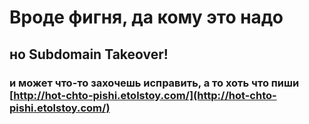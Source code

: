 # Вроде фигня, да кому это надо
## но Subdomain Takeover!

### и может что-то захочешь исправить, а то хоть что пиши [http://hot-chto-pishi.etolstoy.com/](http://hot-chto-pishi.etolstoy.com/)
